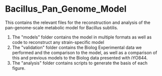 # Bacillus_Pan_Genome_Model
This contains the relevant files for the reconstruction and analysis of the pan-genome-scale metabolic model for Bacillus subtilis.
1) The "models" folder contains the model in multiple formats as well as code to reconstruct any strain-specific model
2) The "validation" folder contains the Biolog Experimental data we performed and the comparison to the model, as well as a comparison of this and previous models to the Biolog data presented with iYO844.
3) The "analysis" folder contains scripts to generate the basis of each figure.
